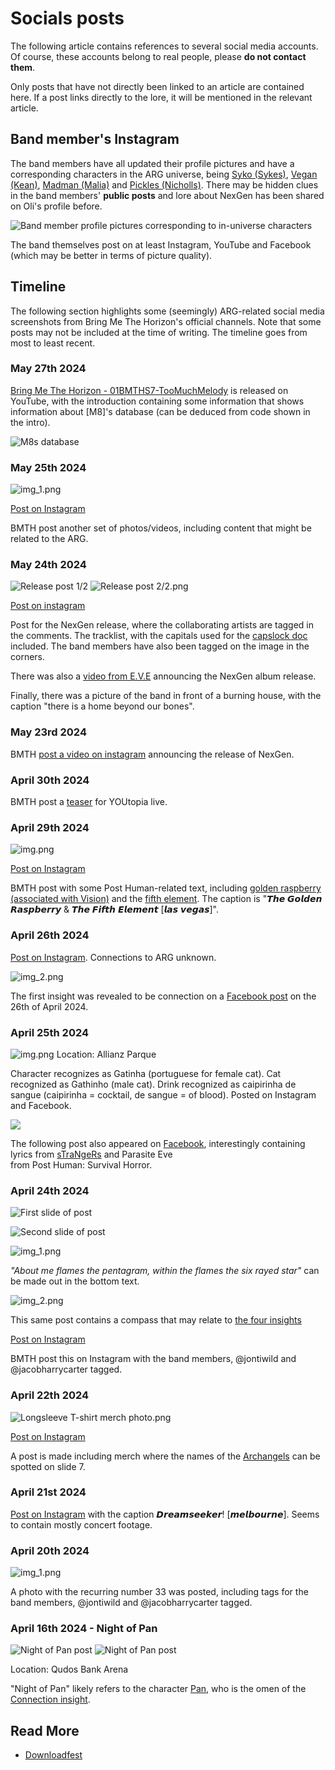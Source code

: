 # Socials posts

The following article contains references to several social media accounts. Of course, 
these accounts belong to real people, please **do not contact them**.

Only posts that have not directly been linked to an article are contained here. If a post 
links directly to the lore, it will be mentioned in the relevant article.

## Band member's Instagram

The band members have all updated their profile pictures and have a corresponding characters 
in the ARG universe, being [Syko (Sykes)](../characters/syko.md), [Vegan (Kean)](../characters/vegan.md), [Madman (Malia)](../characters/madman.md) 
and [Pickles (Nicholls)](../characters/pickles.md). There may be hidden clues in the band members' **public posts** 
and lore about NexGen has been shared on Oli's profile before.

![Band member profile pictures corresponding to in-universe characters](Resources/socials/band_member_profiles.png)

The band themselves post on at least Instagram, YouTube and Facebook (which may be better in terms of picture 
quality).

## Timeline

The following section highlights some (seemingly) ARG-related 
social media screenshots from Bring Me The Horizon's official channels. Note that some posts may not be included 
at the time of writing. The timeline goes from most to least recent.

### May 27th 2024

[Bring Me The Horizon - 01BMTHS7-TooMuchMelody](https://www.youtube.com/watch?v=QBouIfEIChU)
is released on YouTube, with the introduction containing some information that shows 
information about [M8]'s database (can be deduced from code shown in the intro).

![M8s database](Resources/m8/M8s_database.png)

### May 25th 2024

![img_1.png](Resources/socials/instagram_25_05.png)

[Post on Instagram](https://www.instagram.com/p/C7ZXq3ftmhM/?img_index=1)

BMTH post another set of photos/videos, including content that might be 
related to the ARG.

### May 24th 2024

![Release post 1/2](Resources/socials/nexgen_release_insta.png)
![Release post 2/2.png](Resources/nexgen_album2.jpg)

[Post on instagram](https://www.instagram.com/p/C7VCa9lNazA/?img_index=1)

Post for the NexGen release, where the collaborating artists are tagged 
in the comments. The tracklist, with the capitals used for the [capslock doc](../files/capslock_doc.md) 
included. The band members have also been tagged on the image in the corners.

There was also a [video from E.V.E](https://www.instagram.com/p/C7XBmOmqe3Y/) announcing 
the NexGen album release.

Finally, there was a picture of the band in front of a burning house, with the caption 
"there is a home beyond our bones".

### May 23rd 2024

BMTH [post a video on instagram](https://www.instagram.com/p/C7TyBDVK1fq/) announcing 
the release of NexGen.

### April 30th 2024

BMTH post a [teaser](https://www.instagram.com/p/C6Y8NdqCLIG) for YOUtopia live.

### April 29th 2024

![img.png](Resources/socials/instagram_29_04.png)

[Post on Instagram](https://www.instagram.com/p/C6WlVPXCRD_/?img_index=1)

BMTH post with some Post Human-related text, including [golden raspberry (associated with Vision)](../lore/insight4-vision.md) 
and the [fifth element](../lore/insights.md). The caption is "𝙏𝙝𝙚 𝙂𝙤𝙡𝙙𝙚𝙣 𝙍𝙖𝙨𝙥𝙗𝙚𝙧𝙧𝙮 & 𝙏𝙝𝙚 𝙁𝙞𝙛𝙩𝙝 𝙀𝙡𝙚𝙢𝙚𝙣𝙩 [𝙡𝙖𝙨 𝙫𝙚𝙜𝙖𝙨]".

### April 26th 2024

[Post on Instagram](https://www.instagram.com/p/C6PG0zNiWV4/). Connections to ARG unknown.

![img_2.png](Resources/connection/horizon-merch-connection1.png)

The first insight was revealed to be connection on a 
[Facebook post](https://www.facebook.com/photo/?fbid=979801893503451&set=pb.100044209477369.-2207520000)
on the 26th of April 2024.

### April 25th 2024

![img.png](Resources/gatinha.png)
Location: Allianz Parque

Character recognizes as Gatinha (portuguese for female cat). Cat 
recognized as Gathinho (male cat). Drink recognized as 
caipirinha de sangue (caipirinha = cocktail, de sangue = of blood). Posted on 
Instagram and Facebook.

![](Resources/socials/25april.jpg)

The following post also appeared on [Facebook](https://www.facebook.com/photo/?fbid=979038246913149&set=pb.100044209477369.-2207520000), 
interestingly containing lyrics from [sTraNgeRs](../music/song-strangers.md) and Parasite Eve  
from Post Human: Survival Horror.

### April 24th 2024

![First slide of post](Resources/socials/insta_24_04_1.png)

![Second slide of post](Resources/socials/insta_24_04_02.png)

![img_1.png](Resources/socials/insta_24_04_04.png)

*"About me flames the pentagram, within the flames the six rayed star"* can be made out in the bottom text.

![img_2.png](Resources/socials/24_04_08.png)

This same post contains a compass that may relate to [the four insights](./insights)

[Post on Instagram](https://www.instagram.com/p/C6KEiyoiBfe/?img_index=1)

BMTH post this on Instagram with the band members, @jontiwild and @jacobharrycarter tagged.

### April 22th 2024

![Longsleeve T-shirt merch photo.png](Resources/socials/insta_22_04.png)

[Post on Instagram](https://www.instagram.com/p/C6Eg7_kivy_/?img_index=7)

A post is made including merch where the names of the [Archangels](../characters/characters.md#the-archangels) 
can be spotted on slide 7.

### April 21st 2024

[Post on Instagram](https://www.instagram.com/p/C6BjP-Hipa_/?img_index=7) with the 
caption 𝘿𝙧𝙚𝙖𝙢𝙨𝙚𝙚𝙠𝙚𝙧! [𝙢𝙚𝙡𝙗𝙤𝙪𝙧𝙣𝙚]. Seems to contain mostly concert footage.

### April 20th 2024

![img_1.png](Resources/socials/instagram_type-nx_x33.png)

A photo with the recurring number 33 was posted, including tags for the band members, 
@jontiwild and @jacobharrycarter tagged.

### April 16th 2024 - Night of Pan

![Night of Pan post](Resources/socials/nightofpan1.png)
![Night of Pan post](Resources/socials/nightofpan2.png)

Location: Qudos Bank Arena

"Night of Pan" likely refers to the character [Pan](../characters/pan.md), who is the omen 
of the [Connection insight](../lore/insight1-connection.md).

## Read More

- [Downloadfest](../lore/downloadfest.md)